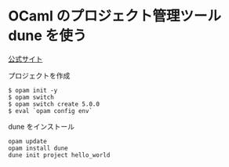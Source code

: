 # OCaml のプロジェクト管理ツール dune を使う
[公式サイト](https://scrapbox.io/ohbarye/Dune)

プロジェクトを作成
```
$ opam init -y
$ opam switch
$ opam switch create 5.0.0 
$ eval `opam config env`
```

dune をインストール
```
opam update
opam install dune
dune init project hello_world
```

